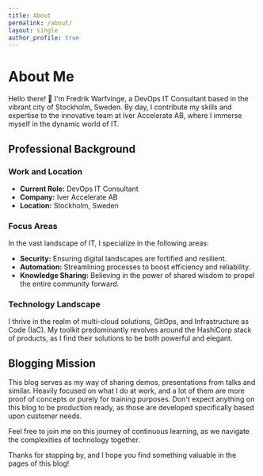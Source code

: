 ```yaml
---
title: About
permalink: /about/
layout: single
author_profile: true
---
```


# About Me

Hello there! 👋 I'm Fredrik Warfvinge, a DevOps IT Consultant based in the vibrant city of Stockholm, Sweden. By day, I contribute my skills and expertise to the innovative team at Iver Accelerate AB, where I immerse myself in the dynamic world of IT.

## Professional Background

### Work and Location
- **Current Role:** DevOps IT Consultant
- **Company:** Iver Accelerate AB
- **Location:** Stockholm, Sweden

### Focus Areas
In the vast landscape of IT, I specialize in the following areas:
- **Security:** Ensuring digital landscapes are fortified and resilient.
- **Automation:** Streamlining processes to boost efficiency and reliability.
- **Knowledge Sharing:** Believing in the power of shared wisdom to propel the entire community forward.

### Technology Landscape
I thrive in the realm of multi-cloud solutions, GitOps, and Infrastructure as Code (IaC). My toolkit predominantly revolves around the HashiCorp stack of products, as I find their solutions to be both powerful and elegant.

## Blogging Mission

This blog serves as my way of sharing demos, presentations from talks and similar. Heavily focused on what I do at work, and a lot of them are more proof of concepts or purely for training purposes. Don't expect anything on this blog to be production ready, as those are developed specifically based upon customer needs. 

Feel free to join me on this journey of continuous learning, as we navigate the complexities of technology together.

Thanks for stopping by, and I hope you find something valuable in the pages of this blog!
